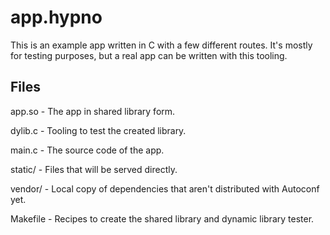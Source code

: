 # app.hypno

This is an example app written in C with a few different routes.
It's mostly for testing purposes, but a real app can be written with this tooling.


## Files

app.so - The app in shared library form.

dylib.c - Tooling to test the created library.

main.c - The source code of the app.

static/ - Files that will be served directly.

vendor/ - Local copy of dependencies that aren't distributed with Autoconf yet.

Makefile - Recipes to create the shared library and dynamic library tester. 

